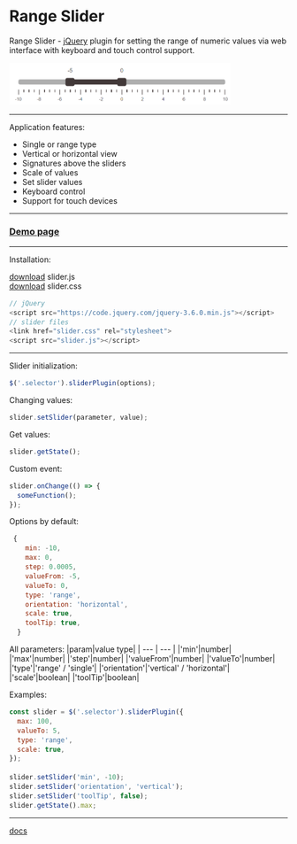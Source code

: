 # Range Slider

Range Slider - [jQuery](https://jquery.com/) plugin for setting the range of numeric values via web interface with keyboard and touch control support.

<a href="https://rmstcv.github.io/slider/"><img src="doc/slider.png" width="400"></a>

---

Application features:

- Single or range type
- Vertical or horizontal view
- Signatures above the sliders
- Scale of values
- Set slider values
- Keyboard control
- Support for touch devices

---

### [Demo page](https://rmstcv.github.io/slider/)

---

Installation:

[download](https://github.com/rmstcv/slider/blob/gh-pages/slider.js) slider.js <br>
[download](https://github.com/rmstcv/slider/blob/gh-pages/slider.css) slider.css <br>

```js
// jQuery
<script src="https://code.jquery.com/jquery-3.6.0.min.js"></script>
// slider files
<link href="slider.css" rel="stylesheet">
<script src="slider.js"></script>
```

---

Slider initialization:

```js
$('.selector').sliderPlugin(options);
```

Changing values:

```js
slider.setSlider(parameter, value);
```

Get values:

```js
slider.getState();
```

Custom event:

```js
slider.onChange(() => {
  someFunction();
});
```

Options by default:

```js
 {
    min: -10,
    max: 0,
    step: 0.0005,
    valueFrom: -5,
    valueTo: 0,
    type: 'range',
    orientation: 'horizontal',
    scale: true,
    toolTip: true,
  }
```

All parameters:
|param|value type|
| --- | --- |
|'min'|number|
|'max'|number|
|'step'|number|
|'valueFrom'|number|
|'valueTo'|number|
|'type'|'range' / 'single'|
|'orientation'|'vertical' / 'horizontal'|
|'scale'|boolean|
|'toolTip'|boolean|

Examples:

```js
const slider = $('.selector').sliderPlugin({
  max: 100,
  valueTo: 5,
  type: 'range',
  scale: true,
});

slider.setSlider('min', -10);
slider.setSlider('orientation', 'vertical');
slider.setSlider('toolTip', false);
slider.getState().max;
```

---

[docs](https://github.com/rmstcv/slider/blob/main/doc/doc.md)
